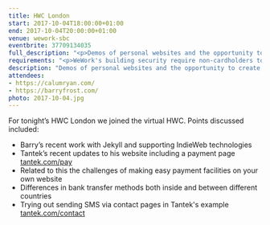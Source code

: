 ```yaml
---
title: HWC London
start: 2017-10-04T18:00:00+01:00
end: 2017-10-04T20:00:00+01:00
venue: wework-sbc
eventbrite: 37709134035
full_description: "<p>Demos of personal websites and the opportunity to create, update or experiment on your personal website.</p><p>Whether you’re a coder, designer, or just someone who wants to improve their presence on the web, this meetup is for you.</p><p>Join us in London from 6pm</p>"
requirements: "<p>WeWork's building security require non-cardholders to register as guests before being allowed access to the building.</p><p>Please meet at <strong>6pm</strong> sharp at the 30 Stamford Street ground floor reception.</p><p>There are a few different ways you can register for Homebrew Website Club London:</p>"
description: "Demos of personal websites and the opportunity to create, update or experiment on your personal website"
attendees:
- https://calumryan.com/
- https://barryfrost.com/
photo: 2017-10-04.jpg
---
```

For tonight’s HWC London we joined the virtual HWC. Points discussed included:

- Barry’s recent work with Jekyll and supporting IndieWeb technologies
- Tantek’s recent updates to his website including a payment page [tantek.com/pay](http://tantek.com/pay)
- Related to this the challenges of making easy payment facilities on your own website
- Differences in bank transfer methods both inside and between different countries
- Trying out sending SMS via contact pages in Tantek's example [tantek.com/contact](http://tantek.com/contact)
